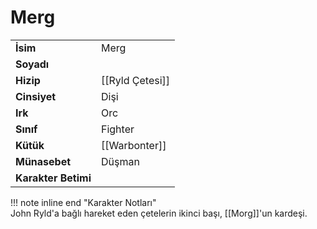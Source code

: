 # Merg   
  
  
|  |  |  
|---|---|  
| **İsim** | Merg |  
| **Soyadı** |  |  
| **Hizip** | [[Ryld Çetesi]] |  
| **Cinsiyet** | Dişi |  
| **Irk** | Orc |  
| **Sınıf** | Fighter |  
| **Kütük** | [[Warbonter]] |  
| **Münasebet** | Düşman |  
| **Karakter Betimi** |  |  
  
  
!!! note inline end "Karakter Notları"  
	John Ryld'a bağlı hareket eden çetelerin ikinci başı, [[Morg]]'un kardeşi.  
  